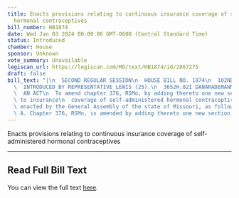 ```yaml
---
title: Enacts provisions relating to continuous insurance coverage of self-administered
  hormonal contraceptives
bill_number: HB1874
date: Wed Jan 03 2024 00:00:00 GMT-0600 (Central Standard Time)
status: Introduced
chamber: House
sponsor: Unknown
vote_summary: Unavailable
legiscan_url: https://legiscan.com/MO/text/HB1874/id/2867275
draft: false
bill_text: "|\n  SECOND REGULAR SESSION\n  HOUSE BILL NO. 1874\n  102ND GENERAL ASSEMBLY\n\
  \  INTRODUCED BY REPRESENTATIVE LEWIS (25).\n  3652H.02I DANARADEMANMILLER,ChiefClerk\n\
  \  AN ACT\n  To amend chapter 376, RSMo, by adding thereto one new section relating\
  \ to insurance\n  coverage of self-administered hormonal contraceptives.\n  Be it\
  \ enacted by the General Assembly of the state of Missouri, as follows:\n  Section\
  \ A. Chapter 376, RSMo, is amended by adding thereto one new section, to be"
---
```

Enacts provisions relating to continuous insurance coverage of self-administered hormonal contraceptives

---

## Read Full Bill Text

You can view the full text [here](https://legiscan.com/MO/text/HB1874/id/2867275).
